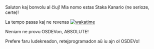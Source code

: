Saluton kaj bonvolu al ĉiuj! Mia nomo estas Staka Kanario (ne serioze, certe)!

La tempo pasas kaj ne revenas
[![wakatime](https://wakatime.com/badge/user/e499fd92-9947-4040-bda3-c2d7f2866926.svg)](https://wakatime.com/@e499fd92-9947-4040-bda3-c2d7f2866926)

Neniam ne provu OSDEVon, ABSOLUTE!

Prefere faru ludekreadon, retejprogramadon aŭ iu ajn ol OSDEVo!

